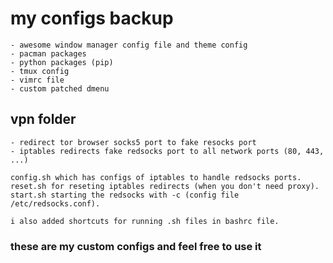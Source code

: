 # my configs backup

	- awesome window manager config file and theme config
	- pacman packages
	- python packages (pip)
	- tmux config
	- vimrc file
	- custom patched dmenu

## vpn folder
	- redirect tor browser socks5 port to fake resocks port
	- iptables redirects fake redsocks port to all network ports (80, 443, ...)
	
	config.sh which has configs of iptables to handle redsocks ports.
	reset.sh for reseting iptables redirects (when you don't need proxy).
	start.sh starting the redsocks with -c (config file /etc/redsocks.conf).

	i also added shortcuts for running .sh files in bashrc file.


### these are my custom configs and feel free to use it
